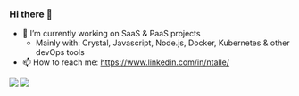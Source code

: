 ### Hi there 👋

- 🔭 I’m currently working on SaaS & PaaS projects
  - Mainly with: Crystal, Javascript, Node.js, Docker, Kubernetes & other devOps tools
- 📫 How to reach me: https://www.linkedin.com/in/ntalle/

<!--
**Nicolab/Nicolab** is a ✨ _special_ ✨ repository because its `README.md` (this file) appears on your GitHub profile.

Here are some ideas to get you started:


- 🌱 I’m currently learning ...
- 👯 I’m looking to collaborate on ...
- 🤔 I’m looking for help with ...
- 💬 Ask me about ...
- 😄 Pronouns: ...
- ⚡ Fun fact: ...
-->

<img align="left" src="https://github-readme-stats.vercel.app/api?username=Nicolab&count_private=true&show_icons=true&include_all_commits=true&theme=tokyonight" />
<img align="center" src="https://github-readme-stats.vercel.app/api/top-langs/?username=Nicolab&layout=compact&theme=tokyonight" />
